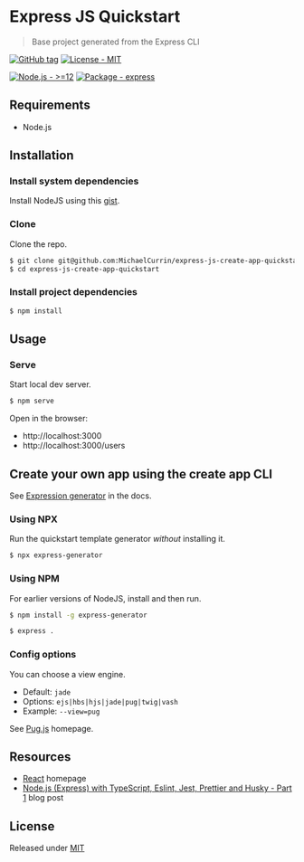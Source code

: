 # Express JS Quickstart
> Base project generated from the Express CLI

[![GitHub tag](https://img.shields.io/github/tag/MichaelCurrin/express-js-quickstart?include_prereleases&sort=semver)](https://github.com/MichaelCurrin/express-js-quickstart/releases/)
[![License - MIT](https://img.shields.io/badge/License-MIT-blue)](#license)

[![Node.js - >=12](https://img.shields.io/badge/Node.js->=12-blue?logo=node.js&logoColor=white)](https://nodejs.org)
[![Package - express](https://img.shields.io/github/package-json/dependency-version/MichaelCurrin/express-js-quickstart/express)](https://www.npmjs.com/package/express)


## Requirements

- Node.js


## Installation

### Install system dependencies

Install NodeJS using this [gist](https://gist.github.com/MichaelCurrin/aa1fc56419a355972b96bce23f3bccba).

### Clone

Clone the repo.

```sh
$ git clone git@github.com:MichaelCurrin/express-js-create-app-quickstart.git
$ cd express-js-create-app-quickstart
```

### Install project dependencies

```sh
$ npm install
```


## Usage

### Serve

Start local dev server.

```sh
$ npm serve
```

Open in the browser:

- http://localhost:3000
- http://localhost:3000/users



## Create your own app using the create app CLI

See [Expression generator](https://expressjs.com/en/starter/generator.html) in the docs.


### Using NPX

Run the quickstart template generator _without_ installing it.

```sh
$ npx express-generator
```

### Using NPM

For earlier versions of NodeJS, install and then run.

```sh
$ npm install -g express-generator
```

```sh
$ express .
```

### Config options

You can choose a view engine.

- Default: `jade`
- Options: `ejs|hbs|hjs|jade|pug|twig|vash`
- Example: `--view=pug`

See [Pug.js](https://pugjs.org/) homepage.


## Resources

- [React](https://reactjs.org/) homepage
- [Node.js (Express) with TypeScript, Eslint, Jest, Prettier and Husky - Part 1](https://dev.to/ornio/node-js-express-with-typescript-eslint-jest-prettier-and-husky-part-1-1lin) blog post


## License

Released under [MIT](/LICENSE)
